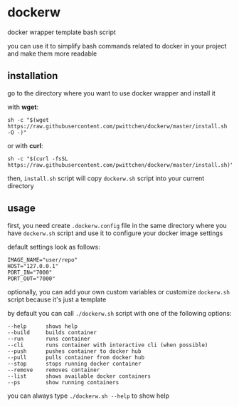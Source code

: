 # dockerw
docker wrapper template bash script

you can use it to simplify bash commands related to docker in your project and make them more readable

## installation

go to the directory where you want to use docker wrapper and install it

with **wget**:

```
sh -c "$(wget https://raw.githubusercontent.com/pwittchen/dockerw/master/install.sh -O -)"
```

or with **curl**:

```
sh -c "$(curl -fsSL https://raw.githubusercontent.com/pwittchen/dockerw/master/install.sh)"
```

then, `install.sh` script will copy `dockerw.sh` script into your current directory

## usage

first, you need create `.dockerw.config` file in the same directory where you have `dockerw.sh` script and use it to configure your docker image settings

default settings look as follows:

```
IMAGE_NAME="user/repo"
HOST="127.0.0.1"
PORT_IN="7000"
PORT_OUT="7000"
```

optionally, you can add your own custom variables or customize `dockerw.sh` script because it's just a template

by default you can call `./dockerw.sh` script with one of the following options:

```
--help      shows help
--build     builds container
--run       runs container
--cli       runs container with interactive cli (when possible)
--push      pushes container to docker hub
--pull      pulls container from docker hub
--stop      stops running docker container
--remove    removes container
--list      shows available docker containers
--ps        show running containers
```

you can always type `./dockerw.sh --help` to show help
